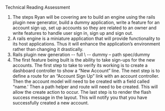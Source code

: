 <p>Technical Reading Assessment</p>

<ol>
<li>The steps Ryan will be covering are to build an engine using the rails plugin new generator, build a dummy application, write a feature for an account sign up, set up accounts so they are related to an owner and write features to handle user sign in, sign up and sign out.</li>
<li>A rails engine is a miniature application that will provide functionality to its host applications. Thus it will enhance the application’s environment rather than changing it drastically.</li>
<li>Rails plugin new generation     -- full   \
                                       -- dummy – path   spec/dummy</li>
<li>The first feature being built is the ability to take sign-ups for the new accounts. The first step to take to verify its working is to create a dashboard controller to show a “New Account” line. The next step is to define a route for an “Account Sign Up” link with an account controller. Then the account model will need to be created with a field called “name.’ Then a path helper and route will need to be created. This will allow the create action to occur. The last step is to render the flash success message in the layout. This will notify you that you have successfully created a new account.</li>
</ol>

